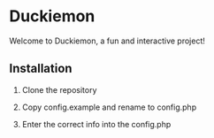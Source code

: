# Duckiemon

Welcome to Duckiemon, a fun and interactive project!

## Installation

1. Clone the repository

2. Copy config.example and rename to config.php

3. Enter the correct info into the config.php
